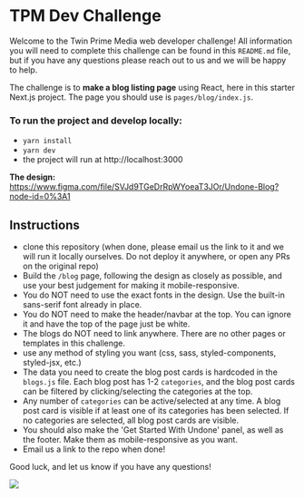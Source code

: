 # TPM Dev Challenge

Welcome to the Twin Prime Media web developer challenge! All information you will need to complete this challenge can be found in this `README.md` file, but if you have any questions please reach out to us and we will be happy to help.

The challenge is to **make a blog listing page** using React, here in this starter Next.js project. The page you should use is `pages/blog/index.js`.

### To run the project and develop locally:

- `yarn install`
- `yarn dev`
- the project will run at http://localhost:3000

**The design:** https://www.figma.com/file/SVJd9TGeDrRpWYoeaT3JOr/Undone-Blog?node-id=0%3A1

## Instructions

- clone this repository (when done, please email us the link to it and we will run it locally ourselves. Do not deploy it anywhere, or open any PRs on the original repo)
- Build the `/blog` page, following the design as closely as possible, and use your best judgement for making it mobile-responsive.
- You do NOT need to use the exact fonts in the design. Use the built-in sans-serif font already in place.
- You do NOT need to make the header/navbar at the top. You can ignore it and have the top of the page just be white.
- The blogs do NOT need to link anywhere. There are no other pages or templates in this challenge.
- use any method of styling you want (css, sass, styled-components, styled-jsx, etc.)
- The data you need to create the blog post cards is hardcoded in the `blogs.js` file. Each blog post has 1-2 `categories`, and the blog post cards can be filtered by clicking/selecting the categories at the top.
- Any number of `categories` can be active/selected at any time. A blog post card is visible if at least one of its categories has been selected. If no categories are selected, all blog post cards are visible.
- You should also make the 'Get Started With Undone' panel, as well as the footer. Make them as mobile-responsive as you want.
- Email us a link to the repo when done!

Good luck, and let us know if you have any questions!

<img src='/design-preview.png' >

